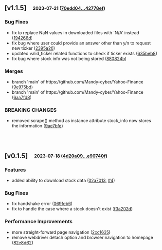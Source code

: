 ## [**v1.1.5**]&emsp;<sub><sup>2023-07-21 ([70edd04...42778ef](https://github.com/qoomon/git-conventional-commits/compare/70edd0474bbbbefaece16e6cdc43e12930bffa3c...42778ef184d32123f16269019c95f6b6cac892c7?diff=split))</sup></sub>

### Bug Fixes

- fix to replace NaN values in downloaded files with 'N/A' instead ([194266d](https://github.com/qoomon/git-conventional-commits/commit/194266d750ff05a4097d5d91af5c60580ceccf87))
- fix bug where user could provide an answer other than y/n to request new ticker ([2395a20](https://github.com/qoomon/git-conventional-commits/commit/2395a20e8b326533aa48369c14b51d9efe6ed205))
- updated valid\_ticker related functions to check if ticker exists ([635beb8](https://github.com/qoomon/git-conventional-commits/commit/635beb8c6c8561d7e7be1631529536250e343778))
- fix bug where stock info was not being stored ([880824b](https://github.com/qoomon/git-conventional-commits/commit/880824bfab04a18f031388ed166758f69f39bebe))

### Merges

- branch 'main' of https://github\.com/Mandy\-cyber/Yahoo\-Finance ([9e975bd](https://github.com/qoomon/git-conventional-commits/commit/9e975bd27ce8268a4d01c07781f3a19509fce987))
- branch 'main' of https://github\.com/Mandy\-cyber/Yahoo\-Finance ([6aa7fd8](https://github.com/qoomon/git-conventional-commits/commit/6aa7fd8ca06b7ca0169ce08d2d0a8aa23f9b4898))


### BREAKING CHANGES
-  removed scrape\(\) method as instance attribute stock\_info now stores the information ([9ae7bfe](https://github.com/qoomon/git-conventional-commits/commit/9ae7bfe04fc7d087c75aefeaa933845a20176d1c))

<br><br>

## [**v0.1.5**]&emsp;<sub><sup>2023-07-18 ([4d20a09...e90740f](https://github.com/qoomon/git-conventional-commits/compare/4d20a0961ffd02262d26688120bb47715e655805...e90740f252f9b88b7aa84dfb18e7c76dda227c3e?diff=split))</sup></sub>

### Features

- added ability to download stock data ([02a7013](https://github.com/qoomon/git-conventional-commits/commit/02a7013b9ba86e4818139295364eca44cced79dc), [#4](https://github.com/qoomon/git-conventional-commits/issues/#4))

### Bug Fixes

- fix handshake error ([069feb6](https://github.com/qoomon/git-conventional-commits/commit/069feb6296ce1440a6a4fe27d0f8d890e8d36c63))
- fix to handle the case where a stock doesn't exist ([f3a202d](https://github.com/qoomon/git-conventional-commits/commit/f3a202d70b8c56745e8b6e5d3a9558282e39fdaa))

### Performance Improvements

- more straight\-forward page navigation ([2cc1635](https://github.com/qoomon/git-conventional-commits/commit/2cc163532a2342243df94b794885e9316ec7b055))
- remove webdriver detach option and browser navigation to homepage ([82e8d62](https://github.com/qoomon/git-conventional-commits/commit/82e8d62a21e9f07c12fdd5e68c1e4b91c89df43a))

<br>
